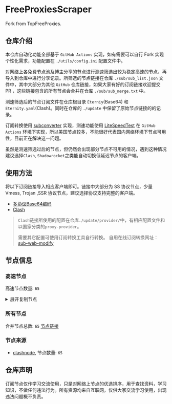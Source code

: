 # FreeProxiesScraper

Fork from TopFreeProxies.

## 仓库介绍
本仓库自动化功能全部基于 `GitHub Actions` 实现，如有需要可以自行 Fork 实现个性化需求，功能配置在 `./utils/config.ini` 配置文件中。

对网络上各免费节点池及博主分享的节点进行测速筛选出较为稳定高速的节点，再导入到仓库中进行分享记录。所筛选的节点链接在仓库 `./sub/sub_list.json` 文件中，其中大部分为其他 `GitHub` 仓库链接，如果大家有好的订阅链接欢迎提交 PR ，这些链接包含的所有节点会合并在仓库 `./sub/sub_merge.txt` 中。

测速筛选后的节点订阅文件在仓库根目录 `Eterniy`(Base64) 和 `Eternity.yaml`(Clash)。同时在仓库的 `./update` 中保留了原始节点链接的的记录。

订阅转换使用 [subconverter](https://github.com/tindy2013/subconverter) 实现，测速功能使用 [LiteSpeedTest](https://github.com/xxf098/LiteSpeedTest) 在 `GitHub Actions` 环境下实现，所以美国节点较多，不能很好代表国内网络环境下节点可用性，目前正在解决这一问题。

虽然是测速筛选过后的节点，但仍然会出现部分节点不可用的情况，遇到这种情况建议选择`Clash`, `Shadowrocket`之类能自动切换低延迟节点的客户端。

## 使用方法
将以下订阅链接导入相应客户端即可。链接中大部分为 SS 协议节点，少量 Vmess, Trojan ,SSR 协议节点，建议选择协议支持完整的客户端。

- [多协议Base64编码](https://raw.githubusercontent.com/caijh/FreeProxiesScraper/master/Eternity)
- [Clash](https://raw.githubusercontent.com/caijh/FreeProxiesScraper/master/Eternity.yaml)

>`Clash`链接所使用的配置在仓库`./update/provider/`中，有相应配置文件和以国家分类的`proxy-provider`。
>
>需要其它配置可使用订阅转换工具自行转换。
>自用在线订阅转换网址：[sub-web-modify](https://sub.v1.mk/)

## 节点信息
### 高速节点
高速节点数量: `65`
<details>
  <summary>展开复制节点</summary>

    trojan://a94fafdb-10d6-46c2-be8a-5c2e8358fbb0@172.67.187.28:443?allowInsecure=1&sni=dddDdDdDDFfFf.iran2035.dPdNS.ORG&ws=1&wspath=%2525252Fxa846InEcmjyiKVby2Lp#05-0001-RELAY
    ss://YWVzLTI1Ni1jZmI6ZjhmN2FDemNQS2JzRjhwMw@156.146.40.194:989#05-0003-SK
    ss://YWVzLTI1Ni1jZmI6ZjhmN2FDemNQS2JzRjhwMw@51.15.17.169:989#05-0004-NL
    vmess://eyJ2IjoiMiIsInBzIjoiMDUtMDAwNS1SRUxBWSIsImFkZCI6ImRkZHZ2Ym4uOTMxLnBwLnVhIiwicG9ydCI6IjQ0MyIsInR5cGUiOiJub25lIiwiaWQiOiI0MTc0Yjk1ZC0xMTVlLTRkMzktYWRkNi0xZjhkYjk1YmI4NjAiLCJhaWQiOiIwIiwibmV0Ijoid3MiLCJwYXRoIjoiLzZXZTNVOURmMVdHeGdGbm9GUHcxIiwiaG9zdCI6ImRkZHZ2Ym4uOTMxLnBwLnVhIiwidGxzIjoidGxzIn0=
    vmess://eyJ2IjoiMiIsInBzIjoiMDUtMDAwNy1GUiIsImFkZCI6IjUxLjc1LjE2MS4xMDIiLCJwb3J0IjoiNDQzIiwidHlwZSI6Im5vbmUiLCJpZCI6IjE4MDVjM2FlLWVkODQtNGU3ZS04Y2EyLWZlOWFjZDA4OTdiMCIsImFpZCI6IjAiLCJuZXQiOiJ3cyIsInBhdGgiOiIvbGlua3Zrd3NzIiwiaG9zdCI6IiIsInRscyI6InRscyJ9
    vmess://eyJ2IjoiMiIsInBzIjoiMDUtMDAwOC1NWSIsImFkZCI6IjQ3LjI1MC4xNTkuMTM0IiwicG9ydCI6IjI4MjkzIiwidHlwZSI6Im5vbmUiLCJpZCI6ImZmOWFkMDdjLWUxYjQtNDY3Zi05MGJjLTliMDY3ZjQ3ZGQ1YyIsImFpZCI6IjAiLCJuZXQiOiJ3cyIsInBhdGgiOiIvYXJraSIsImhvc3QiOiIiLCJ0bHMiOiIifQ==
    ss://Y2hhY2hhMjAtaWV0Zjphc2QxMjM0NTY@103.36.91.32:8388#05-0009-SG
    trojan://o6x5BZAuSj@creativecommons.org:2053?allowInsecure=1&sni=mooshali.arshiacomplus.dpdns.org&ws=1&wspath=%2525252Fhishhhh123#05-0016-RELAY
    vmess://eyJ2IjoiMiIsInBzIjoiMDUtMDEwMS1GUiIsImFkZCI6IjU3LjEyOC4xODkuMjQwIiwicG9ydCI6IjQ0MyIsInR5cGUiOiJub25lIiwiaWQiOiIwM2ZjYzYxOC1iOTNkLTY3OTYtNmFlZC04YTM4Yzk3NWQ1ODEiLCJhaWQiOiIwIiwibmV0Ijoid3MiLCJwYXRoIjoiL2xpbmt2d3MiLCJob3N0IjoiIiwidGxzIjoidGxzIn0=
    vmess://eyJ2IjoiMiIsInBzIjoiMDUtMDEwNy1NWSIsImFkZCI6IjIxMS4yNS4yNDYuMTMxIiwicG9ydCI6IjM0NzgxIiwidHlwZSI6Im5vbmUiLCJpZCI6IjdkZDIwMDdiLTBjZDAtNGJhYy1hOGRmLTM0NDhiNTk1NDVmZCIsImFpZCI6IjAiLCJuZXQiOiJ3cyIsInBhdGgiOiIvYXJraSIsImhvc3QiOiIiLCJ0bHMiOiIifQ==
    vmess://eyJ2IjoiMiIsInBzIjoiMDUtMDExMy1ISyIsImFkZCI6IjY5N2RjNTUxLXQxaTlzMC10bTUzY20tMW9sOTcuaGszLnA1cHYuY29tIiwicG9ydCI6IjgwIiwidHlwZSI6Im5vbmUiLCJpZCI6IjkzZmI2OWZjLTc3Y2YtMTFlZS04NWVlLWYyM2M5MTM2OWYyZCIsImFpZCI6IjIiLCJuZXQiOiJ3cyIsInBhdGgiOiIvIiwiaG9zdCI6IjY5N2RjNTUxLXQxaTlzMC10bTUzY20tMW9sOTcuaGszLnA1cHYuY29tIiwidGxzIjoiIn0=
    vmess://eyJ2IjoiMiIsInBzIjoiMDUtMDExNi1TQyIsImFkZCI6IjE1NC4yMDEuODAuMjE0IiwicG9ydCI6IjExMTU5IiwidHlwZSI6Im5vbmUiLCJpZCI6ImQ5MjAyZmRkLTU2NzktNDNhNy1hOTMzLTBkMDc2MDViYWIzYyIsImFpZCI6IjAiLCJuZXQiOiJ3cyIsInBhdGgiOiIvYXJraSIsImhvc3QiOiIiLCJ0bHMiOiIifQ==
    vmess://eyJ2IjoiMiIsInBzIjoiMDUtMDExNy1ISyIsImFkZCI6IjguMjE3LjE3MS4xOTMiLCJwb3J0IjoiMzYzMDAiLCJ0eXBlIjoibm9uZSIsImlkIjoiNjc4Y2RiMTQtMjJhNi00ZmIyLWEwNDAtYjM1M2VjYjk4OWNlIiwiYWlkIjoiMCIsIm5ldCI6IndzIiwicGF0aCI6Ii9hcmtpIiwiaG9zdCI6IiIsInRscyI6IiJ9
    vmess://eyJ2IjoiMiIsInBzIjoiMDUtMDExOC1ISyIsImFkZCI6IjguMjE3LjE3MS4xOTMiLCJwb3J0IjoiNTUwOTYiLCJ0eXBlIjoibm9uZSIsImlkIjoiMmI0ZDMxNTctZWQ3Zi00NmMyLWJjNGEtNWJiOGMxZjgxZTQwIiwiYWlkIjoiMCIsIm5ldCI6IndzIiwicGF0aCI6Ii9hcmtpIiwiaG9zdCI6IiIsInRscyI6IiJ9
    vmess://eyJ2IjoiMiIsInBzIjoiMDUtMDExOS1ISyIsImFkZCI6IjguMjE3LjIyMC4zMCIsInBvcnQiOiIzMTEyMyIsInR5cGUiOiJub25lIiwiaWQiOiIxMmY3MTY0Yi1lM2UxLTQyNjQtODZjYy02ODAyODkwMmNkMTkiLCJhaWQiOiIwIiwibmV0Ijoid3MiLCJwYXRoIjoiL2Fya2kiLCJob3N0IjoiIiwidGxzIjoiIn0=
    vmess://eyJ2IjoiMiIsInBzIjoiMDUtMDEyMC1ISyIsImFkZCI6IjguMjE3LjIyMC4zMCIsInBvcnQiOiIzOTY0OCIsInR5cGUiOiJub25lIiwiaWQiOiIyYzI1ODNiNi1lY2UwLTRkM2QtYTdmNS1jZjM3YzRhNmZhOGQiLCJhaWQiOiIwIiwibmV0Ijoid3MiLCJwYXRoIjoiL2Fya2kiLCJob3N0IjoiIiwidGxzIjoiIn0=
    vmess://eyJ2IjoiMiIsInBzIjoiMDUtMDEyMS1ISyIsImFkZCI6IjQ3LjIzOS44MS4xMTMiLCJwb3J0IjoiMjk3NjAiLCJ0eXBlIjoibm9uZSIsImlkIjoiZmQyOTg3Y2MtYjI1Zi00OTY2LTg0NmEtYjBkNjVkM2MxZTRiIiwiYWlkIjoiMCIsIm5ldCI6IndzIiwicGF0aCI6Ii9hcmtpIiwiaG9zdCI6IiIsInRscyI6IiJ9
    vmess://eyJ2IjoiMiIsInBzIjoiMDUtMDEyMy1ISyIsImFkZCI6IjguMjE4LjguODQiLCJwb3J0IjoiMjMzMjYiLCJ0eXBlIjoibm9uZSIsImlkIjoiODcxZDA0ZGYtZmM1OC00NzBhLWJhY2EtZGFhZTI4ODY5MTY0IiwiYWlkIjoiMCIsIm5ldCI6IndzIiwicGF0aCI6Ii9hcmtpIiwiaG9zdCI6IiIsInRscyI6IiJ9
    vmess://eyJ2IjoiMiIsInBzIjoiMDYtMDA0NC1NWSIsImFkZCI6IjM4LjU0Ljk4LjExMCIsInBvcnQiOiIyMDUyIiwidHlwZSI6Im5vbmUiLCJpZCI6IjY2NWQ5YjhmLTE1M2QtNDkwNy1hZGFjLWRlMTJhZmQ5Yzg1MSIsImFpZCI6IjAiLCJuZXQiOiJ3cyIsInBhdGgiOiIvIiwiaG9zdCI6IiIsInRscyI6InRscyJ9
    ss://Y2hhY2hhMjAtaWV0Zi1wb2x5MTMwNTpwNzhuYUNmMkVmT2xSU0xUWDB3RlZ4@pupas-shirting-unsung.freesocks.work:443#08-0059-US
    vmess://eyJ2IjoiMiIsInBzIjoiMDgtMDA2MC1ISyIsImFkZCI6IjFlNDI2MDQ2LXQwZmRzMC10MTJjbmotMW9sOTcuaGsucDVwdi5jb20iLCJwb3J0IjoiODAiLCJ0eXBlIjoibm9uZSIsImlkIjoiOTNmYjY5ZmMtNzdjZi0xMWVlLTg1ZWUtZjIzYzkxMzY5ZjJkIiwiYWlkIjoiMiIsIm5ldCI6IndzIiwicGF0aCI6Ii8iLCJob3N0IjoiMWU0MjYwNDYtdDBmZHMwLXQxMmNuai0xb2w5Ny5oay5wNXB2LmNvbSIsInRscyI6IiJ9
    ss://YWVzLTI1Ni1jZmI6ZjhmN2FDemNQS2JzRjhwMw@154.90.63.177:989#08-0061-KR
    ss://YWVzLTI1Ni1jZmI6ZjhmN2FDemNQS2JzRjhwMw@154.90.62.168:989#08-0062-KR
    trojan://BAu7ZSyD3IZppnCOxCzaFXje3SECzZgX83e3x7yZA8SDCacyagKFlEO6O0AlTSwDDe4SF@louber.missionsec.us:443?allowInsecure=1#08-0064-AU
    ss://YWVzLTI1Ni1jZmI6ZjhmN2FDemNQS2JzRjhwMw@154.223.16.212:989#08-0065-CO
    ss://YWVzLTI1Ni1jZmI6WG44aktkbURNMDBJZU8lMjUyNSUyNTIzJTI1MjQlMjUyM2ZKQU10c0VBRVVPcEgvWVdZdFlxREZuVDBTVg@103.186.154.152:38388#08-0067-VN
    vmess://eyJ2IjoiMiIsInBzIjoiMDgtMDE0Mi1ISyIsImFkZCI6ImhrdC5nb3RvY2hpbmF0b3duLm5ldCIsInBvcnQiOiI4MCIsInR5cGUiOiJub25lIiwiaWQiOiI5M2ZiNjlmYy03N2NmLTExZWUtODVlZS1mMjNjOTEzNjlmMmQiLCJhaWQiOiIyIiwibmV0Ijoid3MiLCJwYXRoIjoiLyIsImhvc3QiOiJoa3QuZ290b2NoaW5hdG93bi5uZXQiLCJ0bHMiOiIifQ==
    ss://YWVzLTI1Ni1jZmI6ZjhmN2FDemNQS2JzRjhwMw@185.153.197.5:989#08-0143-MD
    ss://YWVzLTI1Ni1jZmI6ZjhmN2FDemNQS2JzRjhwMw@37.235.49.168:989#08-0144-IS
    ss://YWVzLTI1Ni1jZmI6ZjhmN2FDemNQS2JzRjhwMw@38.165.233.93:989#08-0145-PY
    ss://YWVzLTI1Ni1jZmI6ZjhmN2FDemNQS2JzRjhwMw@46.183.184.60:989#08-0146-HR
    ss://Y2hhY2hhMjAtaWV0Zi1wb2x5MTMwNTpOazlhc2dsRHpIemprdFZ6VGt2aGFB@arxfw2b78fi2q9hzylhn.freesocks.work:443#08-0147-VN
    ss://YWVzLTI1Ni1jZmI6ZjhmN2FDemNQS2JzRjhwMw@185.213.23.226:989#08-0148-NO
    ss://Y2hhY2hhMjAtaWV0Zi1wb2x5MTMwNTowTmVONXRhN0ZMYTVCOURMeXRVMHVt@212.34.140.184:443#23-0070-NL
    vmess://eyJ2IjoiMiIsInBzIjoiMjMtMDA4MC1DQSIsImFkZCI6IjIzLjE2Mi4yMDAuMjI3IiwicG9ydCI6IjQ0MyIsInR5cGUiOiJub25lIiwiaWQiOiIwM2ZjYzYxOC1iOTNkLTY3OTYtNmFlZC04YTM4Yzk3NWQ1ODEiLCJhaWQiOiIwIiwibmV0Ijoid3MiLCJwYXRoIjoiL2xpbmt2d3MiLCJob3N0IjoiIiwidGxzIjoiIn0=
    ss://Y2hhY2hhMjAtaWV0Zi1wb2x5MTMwNTo4dGFMNENueUczU0g1RUVzN1BFNzVj@190.103.176.123:8443#23-0081-AR
    ss://Y2hhY2hhMjAtaWV0Zi1wb2x5MTMwNTo0MjAwMGUwMi02YjRkLTQ2YWQtYTU3Mi04MGRiN2RiMmE5Y2U@fr09.giamping.com:8080#23-0082-DE
    trojan://bpb-trojan@104.17.148.22:443?allowInsecure=1&sni=10-bpb-wORkER-paNel.pAGEs.DeV#23-0087-RELAY
    trojan://NISHIKUITAN222@162.159.45.133:443?allowInsecure=1#23-0091-RELAY
    ss://Y2hhY2hhMjAtaWV0Zi1wb2x5MTMwNTowTmVONXRhN0ZMYTVCOURMeXRVMHVt@promo1o.bystrivpn.ru:443#23-0155-NL
    trojan://2ee85121-31de-4581-a492-eb00f606e392@192.3.107.252:443?allowInsecure=1&sni=rc8.freeguard.org#23-0156-US
    ss://Y2hhY2hhMjAtaWV0Zi1wb2x5MTMwNTplVWg0bFNwaTduT1lqMHZTcnFMVWgw@95.163.176.37:8506#23-0162-AT
    ss://YWVzLTEyOC1nY206c2hhZG93c29ja3M@149.34.244.68:443#23-0165-NL
    ss://Y2hhY2hhMjAtaWV0Zi1wb2x5MTMwNTpRQ1hEeHVEbFRUTUQ3anRnSFVqSW9q@45.87.175.175:8080#23-0166-LT
    ss://Y2hhY2hhMjAtaWV0Zi1wb2x5MTMwNTpjdklJODVUclc2bjBPR3lmcEhWUzF1@45.87.175.164:8080#23-0167-LT
    ss://Y2hhY2hhMjAtaWV0Zi1wb2x5MTMwNTpvWklvQTY5UTh5aGNRVjhrYTNQYTNB@103.104.247.47:8080#23-0169-NL
    ss://Y2hhY2hhMjAtaWV0Zi1wb2x5MTMwNTpvWklvQTY5UTh5aGNRVjhrYTNQYTNB@45.87.175.92:8080#23-0170-LT
    ss://Y2hhY2hhMjAtaWV0Zi1wb2x5MTMwNTpvWklvQTY5UTh5aGNRVjhrYTNQYTNB@45.87.175.65:8080#23-0172-LT
    ss://Y2hhY2hhMjAtaWV0Zi1wb2x5MTMwNTozNjBlMjFkMjE5NzdkYzEx@45.139.24.24:57456#23-0173-RU
    trojan://telegram-id-directvpn@13.36.222.54:22223?allowInsecure=1&sni=trojan.burgerip.co.uk#23-0178-FR
    trojan://telegram-id-privatevpns@13.36.222.54:22222?allowInsecure=1&sni=trojan.burgerip.co.uk#23-0179-FR
    ss://Y2hhY2hhMjAtaWV0Zi1wb2x5MTMwNToxUld3WGh3ZkFCNWdBRW96VTRHMlBn@45.87.175.178:8080#23-0181-LT
    vmess://eyJ2IjoiMiIsInBzIjoiMjMtMDE4NC1ISyIsImFkZCI6IjQ3LjIzOS4xMjguMTk0IiwicG9ydCI6IjU4MDU2IiwidHlwZSI6Im5vbmUiLCJpZCI6IjBkNWE1MDkxLWM5MjMtNGZiNi05ZGZkLTk1ZWNmZDYwY2RlZSIsImFpZCI6IjAiLCJuZXQiOiJ3cyIsInBhdGgiOiIvYXJraT9lZD0yMDQ4IiwiaG9zdCI6IiIsInRscyI6IiJ9
    trojan://telegram-id-privatevpns@15.236.175.74:22222?allowInsecure=1&sni=trojan.burgerip.co.uk#23-0186-FR
    trojan://telegram-id-directvpn@15.236.175.74:22223?allowInsecure=1&sni=trojan.burgerip.co.uk#23-0187-FR
    ss://Y2hhY2hhMjAtaWV0Zi1wb2x5MTMwNTo0YTJyZml4b3BoZGpmZmE4S1ZBNEFh@151.242.251.144:8080#23-0188-AE
    trojan://telegram-id-directvpn@18.153.45.158:22223?allowInsecure=1&sni=trojan.burgerip.co.uk#23-0196-DE
    trojan://telegram-id-privatevpns@18.153.45.158:22222?allowInsecure=1&sni=trojan.burgerip.co.uk#23-0197-DE
    ss://YWVzLTEyOC1nY206c2hhZG93c29ja3M@212.102.53.194:443#23-0199-GB
    ss://YWVzLTEyOC1nY206c2hhZG93c29ja3M@212.102.53.80:443#23-0200-GB
    ss://YWVzLTEyOC1nY206c2hhZG93c29ja3M@212.102.53.198:443#23-0201-GB
    ss://YWVzLTEyOC1nY206c2hhZG93c29ja3M@212.102.53.81:443#23-0204-GB
    ss://YWVzLTEyOC1nY206c2hhZG93c29ja3M@156.146.62.163:443#23-0205-CH
    ss://YWVzLTEyOC1nY206c2hhZG93c29ja3M@149.34.244.82:443#23-0206-NL
    


</details>

### 所有节点
合并节点总数: `65`
[节点链接](https://raw.githubusercontent.com/caijh/TopFreeProxies/master/sub/sub_merge_base64.txt)

### 节点来源
- [clashnode](https://github.com/imyaoxp/clashnode), 节点数量: `65`


## 仓库声明
订阅节点仅作学习交流使用，只是对网络上节点的优选排序，用于查找资料，学习知识，不做任何违法行为。所有资源均来自互联网，仅供大家交流学习使用，出现违法问题概不负责。

